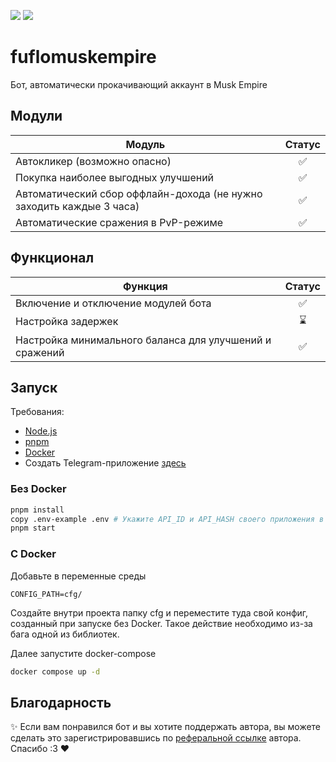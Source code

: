 [<img src="https://img.shields.io/badge/Telegram-%40Me-orange">](https://t.me/Newmcpe)
[<img src="https://img.shields.io/badge/Language-English-red?style=flat">](https://github.com/Newmcpe/fuflomuskempire/blob/master/README.en.md)

# fuflomuskempire

Бот, автоматически прокачивающий аккаунт в Musk Empire

## Модули

| Модуль                                                               | Статус |
|----------------------------------------------------------------------|:------:|
| Автокликер (возможно опасно)                                         |   ✅    |
| Покупка наиболее выгодных улучшений                                  |   ✅    |
| Автоматический сбор оффлайн-дохода (не нужно заходить каждые 3 часа) |   ✅    |
| Автоматические сражения в PvP-режиме                                 |   ✅    |

## Функционал

| Функция                                                 | Статус |
|---------------------------------------------------------|:------:|
| Включение и отключение модулей бота                     |   ✅    |
| Настройка задержек                                      |   ⌛    |
| Настройка минимального баланса для улучшений и сражений |   ✅    |

## Запуск

Требования:

- [Node.js](https://nodejs.org/)
- [pnpm](https://pnpm.io/)
- [Docker](https://www.docker.com/)
- Создать Telegram-приложение [здесь](https://my.telegram.org/)

### Без Docker

```bash
pnpm install
copy .env-example .env # Укажите API_ID и API_HASH своего приложения в Telegram
pnpm start
```

### С Docker

Добавьте в переменные среды

```
CONFIG_PATH=cfg/
```

Создайте внутри проекта папку cfg и переместите туда свой конфиг, созданный при запуске без Docker. Такое действие
необходимо из-за бага одной из библиотек.

Далее запустите docker-compose

```bash
docker compose up -d
```

## Благодарность

✨ Если вам понравился бот и вы хотите поддержать автора, вы можете сделать это зарегистрировавшись
по [реферальной ссылке](https://t.me/muskempire_bot/game?startapp=hero277588744) автора. Спасибо :3 ❤️